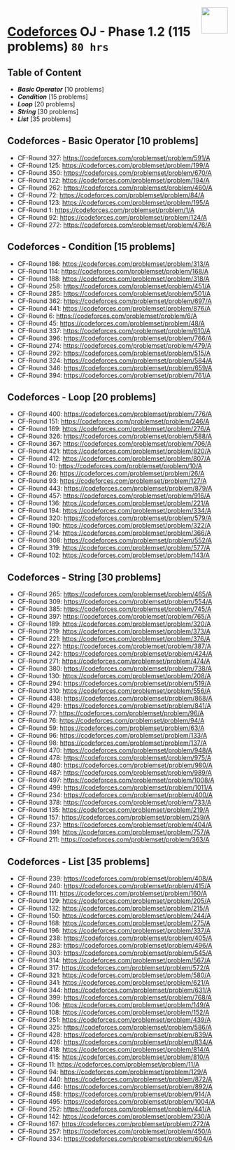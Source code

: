 <img align="right" width="60" height="60" src="https://github.com/cs-MohamedAyman/Problem-Solving-Training/blob/master/online-judges-logos/codeforces.jpg">

# [Codeforces](https://codeforces.com/) OJ - Phase 1.2 (115 problems) `80 hrs`

## Table of Content

- ***Basic Operator*** [10 problems]
- ***Condition***      [15 problems]
- ***Loop***           [20 problems]
- ***String***         [30 problems]
- ***List***           [35 problems]

## Codeforces - Basic Operator [10 problems]

- CF-Round 327: https://codeforces.com/problemset/problem/591/A
- CF-Round 125: https://codeforces.com/problemset/problem/199/A
- CF-Round 350: https://codeforces.com/problemset/problem/670/A
- CF-Round 122: https://codeforces.com/problemset/problem/194/A
- CF-Round 262: https://codeforces.com/problemset/problem/460/A
- CF-Round 72: https://codeforces.com/problemset/problem/84/A
- CF-Round 123: https://codeforces.com/problemset/problem/195/A
- CF-Round 1: https://codeforces.com/problemset/problem/1/A
- CF-Round 92: https://codeforces.com/problemset/problem/124/A
- CF-Round 272: https://codeforces.com/problemset/problem/476/A

## Codeforces - Condition [15 problems]

- CF-Round 186: https://codeforces.com/problemset/problem/313/A
- CF-Round 114: https://codeforces.com/problemset/problem/168/A
- CF-Round 188: https://codeforces.com/problemset/problem/318/A
- CF-Round 258: https://codeforces.com/problemset/problem/451/A
- CF-Round 285: https://codeforces.com/problemset/problem/501/A
- CF-Round 362: https://codeforces.com/problemset/problem/697/A
- CF-Round 441: https://codeforces.com/problemset/problem/876/A
- CF-Round 6: https://codeforces.com/problemset/problem/6/A
- CF-Round 45: https://codeforces.com/problemset/problem/48/A
- CF-Round 337: https://codeforces.com/problemset/problem/610/A
- CF-Round 396: https://codeforces.com/problemset/problem/766/A
- CF-Round 274: https://codeforces.com/problemset/problem/479/A
- CF-Round 292: https://codeforces.com/problemset/problem/515/A
- CF-Round 324: https://codeforces.com/problemset/problem/584/A
- CF-Round 346: https://codeforces.com/problemset/problem/659/A
- CF-Round 394: https://codeforces.com/problemset/problem/761/A

## Codeforces - Loop [20 problems]

- CF-Round 400: https://codeforces.com/problemset/problem/776/A
- CF-Round 151: https://codeforces.com/problemset/problem/246/A
- CF-Round 169: https://codeforces.com/problemset/problem/276/A
- CF-Round 326: https://codeforces.com/problemset/problem/588/A
- CF-Round 367: https://codeforces.com/problemset/problem/706/A
- CF-Round 421: https://codeforces.com/problemset/problem/820/A
- CF-Round 412: https://codeforces.com/problemset/problem/807/A
- CF-Round 10: https://codeforces.com/problemset/problem/10/A
- CF-Round 26: https://codeforces.com/problemset/problem/26/A
- CF-Round 93: https://codeforces.com/problemset/problem/127/A
- CF-Round 443: https://codeforces.com/problemset/problem/879/A
- CF-Round 457: https://codeforces.com/problemset/problem/916/A
- CF-Round 136: https://codeforces.com/problemset/problem/221/A
- CF-Round 194: https://codeforces.com/problemset/problem/334/A
- CF-Round 320: https://codeforces.com/problemset/problem/579/A
- CF-Round 190: https://codeforces.com/problemset/problem/322/A
- CF-Round 214: https://codeforces.com/problemset/problem/366/A
- CF-Round 308: https://codeforces.com/problemset/problem/552/A
- CF-Round 319: https://codeforces.com/problemset/problem/577/A
- CF-Round 102: https://codeforces.com/problemset/problem/143/A

## Codeforces - String [30 problems]

- CF-Round 265: https://codeforces.com/problemset/problem/465/A
- CF-Round 309: https://codeforces.com/problemset/problem/554/A
- CF-Round 385: https://codeforces.com/problemset/problem/745/A
- CF-Round 397: https://codeforces.com/problemset/problem/765/A
- CF-Round 189: https://codeforces.com/problemset/problem/320/A
- CF-Round 219: https://codeforces.com/problemset/problem/373/A
- CF-Round 221: https://codeforces.com/problemset/problem/376/A
- CF-Round 227: https://codeforces.com/problemset/problem/387/A
- CF-Round 242: https://codeforces.com/problemset/problem/424/A
- CF-Round 271: https://codeforces.com/problemset/problem/474/A
- CF-Round 380: https://codeforces.com/problemset/problem/738/A
- CF-Round 130: https://codeforces.com/problemset/problem/208/A
- CF-Round 294: https://codeforces.com/problemset/problem/519/A
- CF-Round 310: https://codeforces.com/problemset/problem/556/A
- CF-Round 438: https://codeforces.com/problemset/problem/868/A
- CF-Round 429: https://codeforces.com/problemset/problem/841/A
- CF-Round 77: https://codeforces.com/problemset/problem/96/A
- CF-Round 76: https://codeforces.com/problemset/problem/94/A
- CF-Round 59: https://codeforces.com/problemset/problem/63/A
- CF-Round 96: https://codeforces.com/problemset/problem/133/A
- CF-Round 98: https://codeforces.com/problemset/problem/137/A
- CF-Round 470: https://codeforces.com/problemset/problem/948/A
- CF-Round 478: https://codeforces.com/problemset/problem/975/A
- CF-Round 480: https://codeforces.com/problemset/problem/980/A
- CF-Round 487: https://codeforces.com/problemset/problem/989/A
- CF-Round 497: https://codeforces.com/problemset/problem/1008/A
- CF-Round 499: https://codeforces.com/problemset/problem/1011/A
- CF-Round 234: https://codeforces.com/problemset/problem/400/A
- CF-Round 378: https://codeforces.com/problemset/problem/733/A
- CF-Round 135: https://codeforces.com/problemset/problem/219/A
- CF-Round 157: https://codeforces.com/problemset/problem/259/A
- CF-Round 237: https://codeforces.com/problemset/problem/404/A
- CF-Round 391: https://codeforces.com/problemset/problem/757/A
- CF-Round 211: https://codeforces.com/problemset/problem/363/A

## Codeforces - List [35 problems]

- CF-Round 239: https://codeforces.com/problemset/problem/408/A
- CF-Round 240: https://codeforces.com/problemset/problem/415/A
- CF-Round 111: https://codeforces.com/problemset/problem/160/A
- CF-Round 129: https://codeforces.com/problemset/problem/205/A
- CF-Round 132: https://codeforces.com/problemset/problem/215/A
- CF-Round 150: https://codeforces.com/problemset/problem/244/A
- CF-Round 168: https://codeforces.com/problemset/problem/275/A
- CF-Round 196: https://codeforces.com/problemset/problem/337/A
- CF-Round 238: https://codeforces.com/problemset/problem/405/A
- CF-Round 283: https://codeforces.com/problemset/problem/496/A
- CF-Round 303: https://codeforces.com/problemset/problem/545/A
- CF-Round 314: https://codeforces.com/problemset/problem/567/A
- CF-Round 317: https://codeforces.com/problemset/problem/572/A
- CF-Round 321: https://codeforces.com/problemset/problem/580/A
- CF-Round 341: https://codeforces.com/problemset/problem/621/A
- CF-Round 344: https://codeforces.com/problemset/problem/631/A
- CF-Round 399: https://codeforces.com/problemset/problem/768/A
- CF-Round 106: https://codeforces.com/problemset/problem/149/A
- CF-Round 108: https://codeforces.com/problemset/problem/152/A
- CF-Round 251: https://codeforces.com/problemset/problem/439/A
- CF-Round 325: https://codeforces.com/problemset/problem/586/A
- CF-Round 428: https://codeforces.com/problemset/problem/839/A
- CF-Round 426: https://codeforces.com/problemset/problem/834/A
- CF-Round 418: https://codeforces.com/problemset/problem/814/A
- CF-Round 415: https://codeforces.com/problemset/problem/810/A
- CF-Round 11: https://codeforces.com/problemset/problem/11/A
- CF-Round 94: https://codeforces.com/problemset/problem/129/A
- CF-Round 440: https://codeforces.com/problemset/problem/872/A
- CF-Round 446: https://codeforces.com/problemset/problem/892/A
- CF-Round 458: https://codeforces.com/problemset/problem/914/A
- CF-Round 495: https://codeforces.com/problemset/problem/1004/A
- CF-Round 252: https://codeforces.com/problemset/problem/441/A
- CF-Round 142: https://codeforces.com/problemset/problem/230/A
- CF-Round 167: https://codeforces.com/problemset/problem/272/A
- CF-Round 257: https://codeforces.com/problemset/problem/450/A
- CF-Round 334: https://codeforces.com/problemset/problem/604/A
